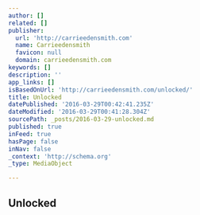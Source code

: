 ```yaml
---
author: []
related: []
publisher:
  url: 'http://carrieedensmith.com'
  name: Carrieedensmith
  favicon: null
  domain: carrieedensmith.com
keywords: []
description: ''
app_links: []
isBasedOnUrl: 'http://carrieedensmith.com/unlocked/'
title: Unlocked
datePublished: '2016-03-29T00:42:41.235Z'
dateModified: '2016-03-29T00:41:28.304Z'
sourcePath: _posts/2016-03-29-unlocked.md
published: true
inFeed: true
hasPage: false
inNav: false
_context: 'http://schema.org'
_type: MediaObject

---
```

<article style=""><h1>Unlocked</h1></article>